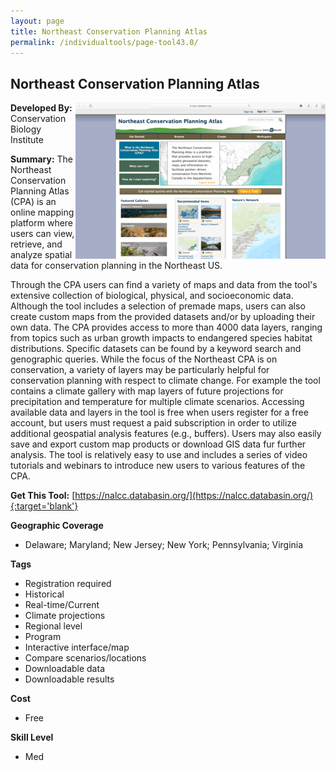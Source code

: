```yaml
---
layout: page
title: Northeast Conservation Planning Atlas
permalink: /individualtools/page-tool43.0/
---
```

## Northeast Conservation Planning Atlas

<img src="/images/scaled_250_400/TOOLID_43.0_ScreenCapture-1.png" style="max-height:250px;max-width:400;" align="right"/>

**Developed By:** Conservation Biology Institute

**Summary:** The Northeast Conservation Planning Atlas (CPA) is an online mapping platform where users can view, retrieve, and analyze spatial data for conservation planning in the Northeast US. 

Through the CPA users can find a variety of  maps and data from the tool's extensive collection of biological, physical, and socioeconomic data. Although the tool includes a selection of premade maps, users can also create custom maps from the provided datasets and/or by uploading their own data. The CPA provides access to more than 4000 data layers, ranging from topics such as urban growth impacts to endangered species habitat distributions. Specific datasets can be found by a keyword search and genographic queries. While the focus of the Northeast CPA is on conservation, a variety of layers may be particularly helpful for conservation planning with respect to climate change. For example the tool contains a climate gallery with map layers of future projections for precipitation and temperature for multiple climate scenarios. Accessing available data and layers in the tool is free when users register for a free account, but users must request a paid subscription in order to utilize additional geospatial analysis features (e.g., buffers). Users may also easily save and export custom map products or download GIS data fur further analysis. The tool is relatively easy to use and includes a series of video tutorials and webinars to introduce new users to various features of the CPA. 

**Get This Tool:** [https://nalcc.databasin.org/](https://nalcc.databasin.org/){:target='blank'}

**Geographic Coverage**

* Delaware; Maryland; New Jersey; New York; Pennsylvania; Virginia

**Tags**

*  Registration required
*  Historical
*  Real-time/Current
*  Climate projections
*  Regional level
*  Program
*  Interactive interface/map
*  Compare scenarios/locations
*  Downloadable data
*  Downloadable results

**Cost**

* Free

**Skill Level**

* Med
